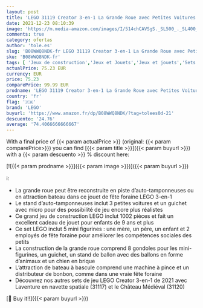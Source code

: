 ```yaml
---
layout: post
title: 'LEGO 31119 Creator 3-en-1 La Grande Roue avec Petites Voitures  Fête Foraine  Jouet Enfant 9+ Ans'
date: 2021-12-23 08:10:39
image: 'https://m.media-amazon.com/images/I/514chCAVSgS._SL500_._SL400_.jpg'
comments: true
category: ofertas
author: 'tole.es'
slug: 'B08WWQ8NDK-fr LEGO 31119 Creator 3-en-1 La Grande Roue avec Petites...'
sku: 'B08WWQ8NDK-fr'
tags: [ 'Jeux de construction','Jeux et Jouets','Jeux et jouets','Sets de jeux de construction','lego', ]
actualPrice: 75.23 EUR
currency: EUR
price: 75.23
comparePrice: 99.99 EUR
prodname: 'LEGO 31119 Creator 3-en-1 La Grande Roue avec Petites Voitures  Fête Foraine  Jouet Enfant 9+ Ans'
country: 'fr'
flag: '🇫🇷'
brand: 'LEGO'
buyurl: 'https://www.amazon.fr/dp/B08WWQ8NDK/?tag=tolees0d-21'
descuento: '24.76'
average: '74.4066666666667'
---
```


With a final price of {{< param actualPrice >}} (original: {{< param comparePrice>}}) you can find [{{< param title >}}]({{< param buyurl >}}) with a  {{< param descuento >}} % discount here:

[![{{< param prodname >}}]({{< param image >}})]({{< param buyurl >}})

ℹ️:

- La grande roue peut être reconstruite en piste d’auto-tamponneuses ou en attraction bateau dans ce jouet de fête foraine LEGO 3-en-1
- Le stand d’auto-tamponneuses inclut 3 petites voitures et un guichet avec micro pour des possibilité de jeu encore plus réalistes
- Ce grand jeu de construction LEGO inclut 1002 pièces et fait un excellent cadeau de jouet pour enfants de 9 ans et plus
- Ce set LEGO inclut 5 mini figurines : une mère, un père, un enfant et 2 employés de fête foraine pour améliorer les compétences sociales des petits
- La construction de la grande roue comprend 8 gondoles pour les mini-figurines, un guichet, un stand de ballon avec des ballons en forme d’animaux et un chien en brique
- L’attraction de bateau à bascule comprend une machine à pince et un distributeur de bonbon, comme dans une vraie fête foraine
- Découvrez nos autres sets de jeu LEGO Creator 3-en-1 de 2021 avec Laventure en navette spatiale (31117) et le Château Médiéval (31120)

[🛒 Buy it!!]({{< param buyurl >}})
